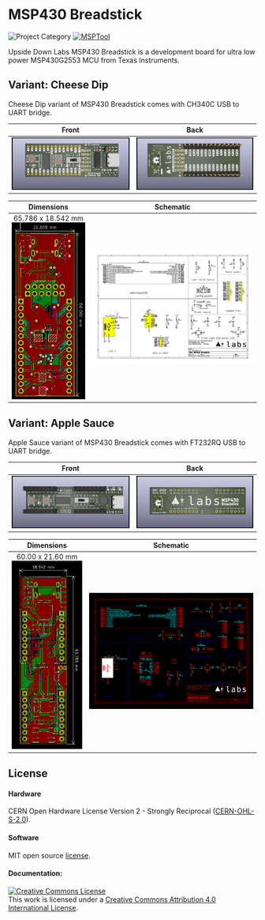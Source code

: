 # MSP430 Breadstick

![Project Category](https://img.shields.io/badge/Category-Dev_Board-red) [![MSPTool](https://img.shields.io/badge/Prorgammer-msptool-success)](https://github.com/upsidedownlabs/msptool)

Upside Down Labs MSP430 Breadstick is a development board for ultra low power MSP430G2553 MCU from Texas Instruments. 

## Variant: Cheese Dip
Cheese Dip variant of MSP430 Breadstick comes with CH340C USB to UART bridge.

| Front              |  Back |
| :-------------------------: | :-------------------------: |
| ![Upside Down Labs MSP430 Breadstick front](CheeseDip/images/CheeseDip_front.png)  | ![Upside Down Labs MSP430 Breadstick back](CheeseDip/images/CheeseDip_back.png) |

| Dimensions              |  Schematic |
| :-------------------------: | :-------------------------: |
| 65.786 x 18.542 mm![Upside Down Labs MSP430 Breadstick dimensions](CheeseDip/images/CheeseDip_dimensions.png)  | ![Upside Down Labs MSP430 Breadstick schematic](CheeseDip/images/CheeseDip_schematic.png) |


## Variant: Apple Sauce
Apple Sauce variant of MSP430 Breadstick comes with FT232RQ USB to UART bridge.

| Front              |  Back |
| :-------------------------: | :-------------------------: |
| ![Upside Down Labs MSP430 Breadstick front](AppleSauce/images/AppleSauce_front.png)  | ![Upside Down Labs MSP430 Breadstick back](AppleSauce/images/AppleSauce_back.png) |

| Dimensions              |  Schematic |
| :-------------------------: | :-------------------------: |
| 60.00 x 21.60 mm![Upside Down Labs MSP430 Breadstick dimensions](AppleSauce/images/AppleSauce_dimensions.png)  | ![Upside Down Labs MSP430 Breadstick schematic](AppleSauce/images/schematic.png) |


## License

#### Hardware
CERN Open Hardware License Version 2 - Strongly Reciprocal ([CERN-OHL-S-2.0](https://spdx.org/licenses/CERN-OHL-S-2.0.html)).

#### Software
MIT open source [license](http://opensource.org/licenses/MIT).

#### Documentation:
<a rel="license" href="http://creativecommons.org/licenses/by/4.0/"><img alt="Creative Commons License" style="border-width:0" src="https://i.creativecommons.org/l/by/4.0/88x31.png" /></a><br />This work is licensed under a <a rel="license" href="http://creativecommons.org/licenses/by/4.0/">Creative Commons Attribution 4.0 International License</a>.

